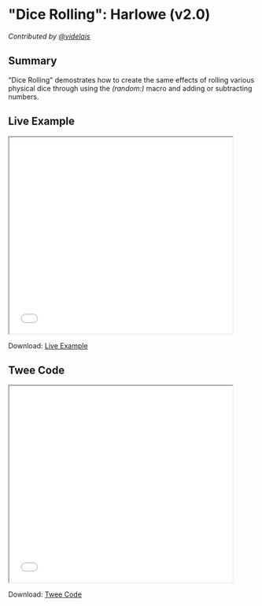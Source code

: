 # "Dice Rolling": Harlowe (v2.0)

*Contributed by <a href="https://github.com/videlais">@videlais</a>*

## Summary

"Dice Rolling" demostrates how to create the same effects of rolling various physical dice through using the *(random:)* macro and adding or subtracting numbers.

## Live Example

<section>
<iframe src="harlowe_dicerolling_example.html" height=400 width=90%></iframe>


Download: <a href="harlowe_dicerolling_example.html" target="_blank">Live Example</a>
</section>

## Twee Code

<section>
<iframe src="harlowe_dicerolling_twee.txt" height=400 width=90%></iframe>


Download: <a href="harlowe_dicerolling_twee.txt" target="_blank">Twee Code</a>
</section>
